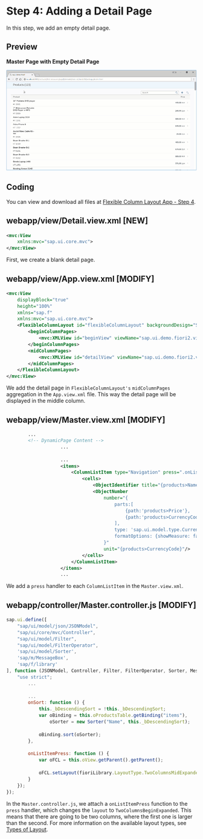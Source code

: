 <!-- loio4e4315cef89e48ceb60b4dc12f5be2d2 -->

# Step 4: Adding a Detail Page

In this step, we add an empty detail page.



<a name="loio4e4315cef89e48ceb60b4dc12f5be2d2__section_ed2_4dd_lbb"/>

## Preview

   
  
**Master Page with Empty Detail Page**

 ![](images/Master_Page_with_Empty_Detail_Page_Fiori_2_0_Tutorial_10dec0c.gif "Master Page with Empty Detail Page") 



<a name="loio4e4315cef89e48ceb60b4dc12f5be2d2__section_fd2_4dd_lbb"/>

## Coding

You can view and download all files at [Flexible Column Layout App - Step 4](https://ui5.sap.com/#/sample/sap.f.tutorial.fiori2.04/preview).



<a name="loio4e4315cef89e48ceb60b4dc12f5be2d2__section_a5b_clj_l4b"/>

## webapp/view/Detail.view.xml \[NEW\]

```xml
<mvc:View
	xmlns:mvc="sap.ui.core.mvc">
</mvc:View>
```

First, we create a blank detail page.



<a name="loio4e4315cef89e48ceb60b4dc12f5be2d2__section_t3z_1lj_l4b"/>

## webapp/view/App.view.xml \[MODIFY\]

```xml
<mvc:View
	displayBlock="true"
	height="100%"
	xmlns="sap.f"
	xmlns:mvc="sap.ui.core.mvc">
	<FlexibleColumnLayout id="flexibleColumnLayout" backgroundDesign="Solid">
		<beginColumnPages>
			<mvc:XMLView id="beginView" viewName="sap.ui.demo.fiori2.view.Master"/>
		</beginColumnPages>
		<midColumnPages>
			<mvc:XMLView id="detailView" viewName="sap.ui.demo.fiori2.view.Detail"/>
		</midColumnPages>
	</FlexibleColumnLayout>
</mvc:View>
```

We add the detail page in `FlexibleColumnLayout's` `midColumnPages` aggregation in the `App.view.xml` file. This way the detail page will be displayed in the middle column.



<a name="loio4e4315cef89e48ceb60b4dc12f5be2d2__section_xw1_1lj_l4b"/>

## webapp/view/Master.view.xml \[MODIFY\]

```xml
		...
		<!-- DynamicPage Content -->
					...

					...
					<items>
						<ColumnListItem type="Navigation" press=".onListItemPress">
							<cells>
								<ObjectIdentifier title="{products>Name}" text="{products>ProductId}"/>
								<ObjectNumber
									number="{
										parts:[
											{path:'products>Price'},
											{path:'products>CurrencyCode'}
										],
										type: 'sap.ui.model.type.Currency',
										formatOptions: {showMeasure: false}
									}"
									unit="{products>CurrencyCode}"/>
							</cells>
						</ColumnListItem>
					</items>
					...
```

We add a `press` handler to each `ColumnListItem` in the `Master.view.xml`.



<a name="loio4e4315cef89e48ceb60b4dc12f5be2d2__section_nxz_ykj_l4b"/>

## webapp/controller/Master.controller.js \[MODIFY\]

```js
sap.ui.define([
	"sap/ui/model/json/JSONModel",
	"sap/ui/core/mvc/Controller",
	"sap/ui/model/Filter",
	"sap/ui/model/FilterOperator",
	'sap/ui/model/Sorter',
	'sap/m/MessageBox',
	'sap/f/library'
], function (JSONModel, Controller, Filter, FilterOperator, Sorter, MessageBox, fioriLibrary) {
	"use strict";
		...

		...
		onSort: function () {
			this._bDescendingSort = !this._bDescendingSort;
			var oBinding = this.oProductsTable.getBinding("items"),
				oSorter = new Sorter("Name", this._bDescendingSort);

			oBinding.sort(oSorter);
		},

		onListItemPress: function () {
			var oFCL = this.oView.getParent().getParent();

			oFCL.setLayout(fioriLibrary.LayoutType.TwoColumnsMidExpanded);
		}
	});
});
```

In the `Master.controller.js`, we attach a `onListItemPress` function to the `press` handler, which changes the `layout` to `TwoColumnsBeginExpanded`. This means that there are going to be two columns, where the first one is larger than the second. For more information on the available layout types, see [Types of Layout](../10_More_About_Controls/types-of-layout-3b9f760.md).

